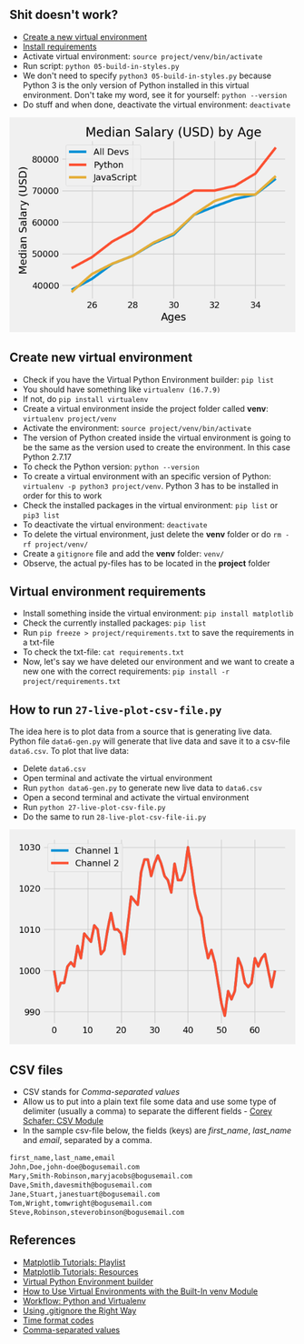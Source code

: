## Shit doesn't work?

- [Create a new virtual environment](https://github.com/s-estay/Python/tree/master/matplotlib#create-new-virtual-environment)
- [Install requirements](https://github.com/s-estay/Python/tree/master/matplotlib#virtual-environment-requirements)
- Activate virtual environment: `source project/venv/bin/activate`
- Run script: `python 05-build-in-styles.py`
- We don't need to specify `python3 05-build-in-styles.py` because Python 3 is the only version of Python installed in this virtual environment. Don't take my word, see it for yourself: `python --version`
- Do stuff and when done, deactivate the virtual environment: `deactivate`

<p align="center">
  <img src="https://github.com/s-estay/Python/blob/master/matplotlib/plot.png">
</p>

## Create new virtual environment

- Check if you have the Virtual Python Environment builder: `pip list`
- You should have something like `virtualenv (16.7.9)`
- If not, do `pip install virtualenv`
- Create a virtual environment inside the project folder called **venv**: `virtualenv project/venv`
- Activate the environment: `source project/venv/bin/activate`
- The version of Python created inside the virtual environment is going to be the same as the version used to create the environment. In this case Python 2.7.17
- To check the Python version: `python --version`
- To create a virtual environment with an specific version of Python: `virtualenv -p python3 project/venv`. Python 3 has to be installed in order for this to work
- Check the installed packages in the virtual environment: `pip list` or `pip3 list`
- To deactivate the virtual environment: `deactivate`
- To delete the virtual environment, just delete the **venv** folder or do `rm -rf project/venv/`
- Create a `gitignore` file and add the **venv** folder: `venv/`
- Observe, the actual py-files has to be located in the **project** folder

## Virtual environment requirements

- Install something inside the virtual environment: `pip install matplotlib`
- Check the currently installed packages: `pip list`
- Run `pip freeze > project/requirements.txt` to save the requirements in a txt-file
- To check the txt-file: `cat requirements.txt`
- Now, let's say we have deleted our environment and we want to create a new one with the correct requirements: `pip install -r project/requirements.txt`

## How to run `27-live-plot-csv-file.py`

The idea here is to plot data from a source that is generating live data. Python file `data6-gen.py` will generate that live data and save it to a csv-file `data6.csv`. To plot that live data:

- Delete `data6.csv`
- Open terminal and activate the virtual environment
- Run `python data6-gen.py` to generate new live data to `data6.csv`
- Open a second terminal and activate the virtual environment
- Run `python 27-live-plot-csv-file.py`
- Do the same to run `28-live-plot-csv-file-ii.py`

<p align="center">
  <img src="https://github.com/s-estay/Python/blob/master/matplotlib/live-plot.png">
</p>

## CSV files

- CSV stands for *Comma-separated values*
- Allow us to put into a plain text file some data and use some type of delimiter (usually a comma) to separate the different fields - [Corey Schafer: CSV Module](https://youtu.be/q5uM4VKywbA)
- In the sample csv-file below, the fields (keys) are *first_name*, *last_name* and *email*, separated by a comma.
```
first_name,last_name,email
John,Doe,john-doe@bogusemail.com
Mary,Smith-Robinson,maryjacobs@bogusemail.com
Dave,Smith,davesmith@bogusemail.com
Jane,Stuart,janestuart@bogusemail.com
Tom,Wright,tomwright@bogusemail.com
Steve,Robinson,steverobinson@bogusemail.com
```

## References

- [Matplotlib Tutorials: Playlist](https://www.youtube.com/playlist?list=PL-osiE80TeTvipOqomVEeZ1HRrcEvtZB_)
- [Matplotlib Tutorials: Resources](https://github.com/CoreyMSchafer/code_snippets/tree/master/Python/Matplotlib)
- [Virtual Python Environment builder](https://pypi.org/project/virtualenv/)
- [How to Use Virtual Environments with the Built-In venv Module](https://www.youtube.com/watch?v=Kg1Yvry_Ydk)
- [Workflow: Python and Virtualenv](https://www.youtube.com/watch?v=nnhjvHYRsmM)
- [Using .gitignore the Right Way](https://labs.consol.de/development/git/2017/02/22/gitignore.html)
- [Time format codes](https://docs.python.org/3/library/datetime.html#strftime-and-strptime-format-codes)
- [Comma-separated values](https://en.wikipedia.org/wiki/Comma-separated_values)
